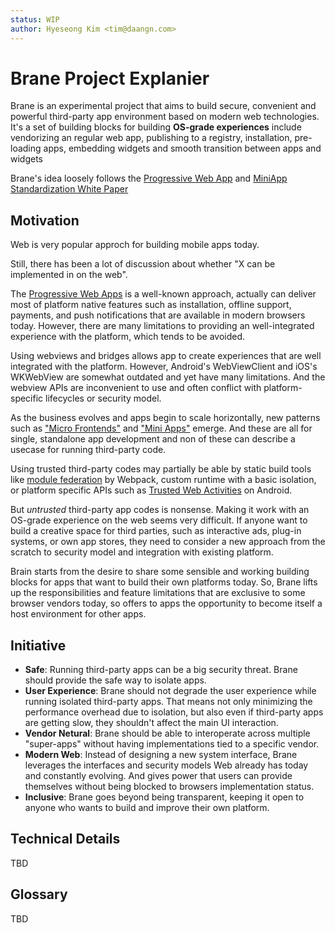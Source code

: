 ```yaml
---
status: WIP
author: Hyeseong Kim <tim@daangn.com>
---
```


# Brane Project Explanier

Brane is an experimental project that aims to build secure, convenient and powerful third-party app environment based on modern web technologies. It's a set of building blocks for building **OS-grade experiences** include vendorizing an regular web app, publishing to a registry, installation, pre-loading apps, embedding widgets and smooth transition between apps and widgets

Brane's idea loosely follows the [Progressive Web App](https://web.dev/progressive-web-apps/) and [MiniApp Standardization White Paper](https://www.w3.org/TR/mini-app-white-paper/)

## Motivation

Web is very popular approch for building mobile apps today.

Still, there has been a lot of discussion about whether "X can be implemented in on the web".

The [Progressive Web Apps](https://web.dev/progressive-web-apps/) is a well-known approach, actually can deliver most of platform native features  such as installation, offline support, payments, and push notifications that are available in modern browsers today. However, there are many limitations to providing an well-integrated experience with the platform, which tends to be avoided.

Using webviews and bridges allows app to create experiences that are well integrated with the platform. However, Android's WebViewClient and iOS's WKWebView are somewhat outdated and yet have many limitations. And the webview APIs are inconvenient to use and often conflict with platform-specific lifecycles or security model.

As the business evolves and apps begin to scale horizontally, new patterns such as ["Micro Frontends"](https://micro-frontends.org/) and ["Mini Apps"](https://web.dev/mini-apps/) emerge. And these are all for single, standalone app development and non of these can describe a usecase for running third-party code.

Using trusted third-party codes may partially be able by static build tools like [module federation](https://webpack.js.org/concepts/module-federation/) by Webpack, custom runtime with a basic isolation, or platform specific APIs such as [Trusted Web Activities](https://developer.chrome.com/docs/android/trusted-web-activity/) on Android.

But *untrusted* third-party app codes is nonsense. Making it work with an OS-grade experience on the web seems very difficult. If anyone want to build a creative space for third parties, such as interactive ads, plug-in systems, or own app stores, they need to consider a new approach from the scratch to security model and integration with existing platform.

Brain starts from the desire to share some sensible and working building blocks for apps that want to build their own platforms today. So, Brane lifts up the responsibilities and feature limitations that are exclusive to some browser vendors today, so offers to apps the opportunity to become itself a host environment for other apps.

## Initiative

- **Safe**: Running third-party apps can be a big security threat. Brane should provide the safe way to isolate apps.
- **User Experience**: Brane should not degrade the user experience while running isolated third-party apps. That means not only minimizing the performance overhead due to isolation, but also even if third-party apps are getting slow, they shouldn't affect the main UI interaction.
- **Vendor Netural**: Brane should be able to interoperate across multiple "super-apps" without having implementations tied to a specific vendor.
- **Modern Web**: Instead of designing a new system interface, Brane leverages the interfaces and security models Web already has today and constantly evolving. And gives power that users can provide themselves without being blocked to browsers implementation status.
- **Inclusive**: Brane goes beyond being transparent, keeping it open to anyone who wants to build and improve their own platform.

## Technical Details

TBD

## Glossary

TBD

[Mini Apps]: https://web.dev/mini-apps/
